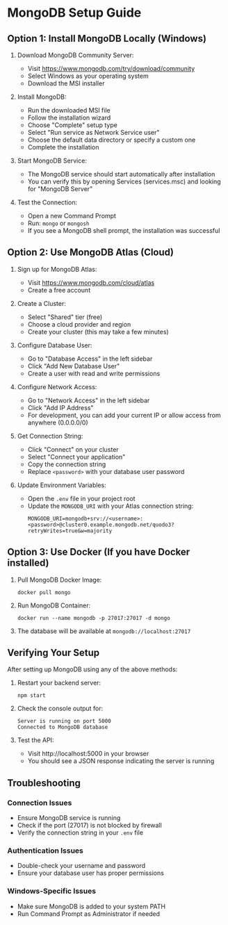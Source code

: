 # MongoDB Setup Guide

## Option 1: Install MongoDB Locally (Windows)

1. Download MongoDB Community Server:
   - Visit https://www.mongodb.com/try/download/community
   - Select Windows as your operating system
   - Download the MSI installer

2. Install MongoDB:
   - Run the downloaded MSI file
   - Follow the installation wizard
   - Choose "Complete" setup type
   - Select "Run service as Network Service user"
   - Choose the default data directory or specify a custom one
   - Complete the installation

3. Start MongoDB Service:
   - The MongoDB service should start automatically after installation
   - You can verify this by opening Services (services.msc) and looking for "MongoDB Server"

4. Test the Connection:
   - Open a new Command Prompt
   - Run: `mongo` or `mongosh`
   - If you see a MongoDB shell prompt, the installation was successful

## Option 2: Use MongoDB Atlas (Cloud)

1. Sign up for MongoDB Atlas:
   - Visit https://www.mongodb.com/cloud/atlas
   - Create a free account

2. Create a Cluster:
   - Select "Shared" tier (free)
   - Choose a cloud provider and region
   - Create your cluster (this may take a few minutes)

3. Configure Database User:
   - Go to "Database Access" in the left sidebar
   - Click "Add New Database User"
   - Create a user with read and write permissions

4. Configure Network Access:
   - Go to "Network Access" in the left sidebar
   - Click "Add IP Address"
   - For development, you can add your current IP or allow access from anywhere (0.0.0.0/0)

5. Get Connection String:
   - Click "Connect" on your cluster
   - Select "Connect your application"
   - Copy the connection string
   - Replace `<password>` with your database user password

6. Update Environment Variables:
   - Open the `.env` file in your project root
   - Update the `MONGODB_URI` with your Atlas connection string:
     ```
     MONGODB_URI=mongodb+srv://<username>:<password>@cluster0.example.mongodb.net/quodo3?retryWrites=true&w=majority
     ```

## Option 3: Use Docker (If you have Docker installed)

1. Pull MongoDB Docker Image:
   ```
   docker pull mongo
   ```

2. Run MongoDB Container:
   ```
   docker run --name mongodb -p 27017:27017 -d mongo
   ```

3. The database will be available at `mongodb://localhost:27017`

## Verifying Your Setup

After setting up MongoDB using any of the above methods:

1. Restart your backend server:
   ```
   npm start
   ```

2. Check the console output for:
   ```
   Server is running on port 5000
   Connected to MongoDB database
   ```

3. Test the API:
   - Visit http://localhost:5000 in your browser
   - You should see a JSON response indicating the server is running

## Troubleshooting

### Connection Issues
- Ensure MongoDB service is running
- Check if the port (27017) is not blocked by firewall
- Verify the connection string in your `.env` file

### Authentication Issues
- Double-check your username and password
- Ensure your database user has proper permissions

### Windows-Specific Issues
- Make sure MongoDB is added to your system PATH
- Run Command Prompt as Administrator if needed